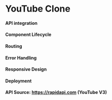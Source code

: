 # YouTube Clone

#### API integration
#### Component Lifecycle
#### Routing
#### Error Handling
#### Responsive Design
#### Deployment

#### API Source: https://rapidapi.com (YouTube V3)